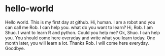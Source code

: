 # hello-world
Hello world. This is my first day at github.
Hi, human. I am a robot and you can call me Rob. I can help you. what do you want to learn?
Hi, Rob. I am Shuo. I want to learn R and python. Could you help me?
Ok, Shuo. I can help you. You should come here everyday and write what you learn today. One month later, you will learn a lot.
Thanks Rob. I will come here everyday. Goodbye.
